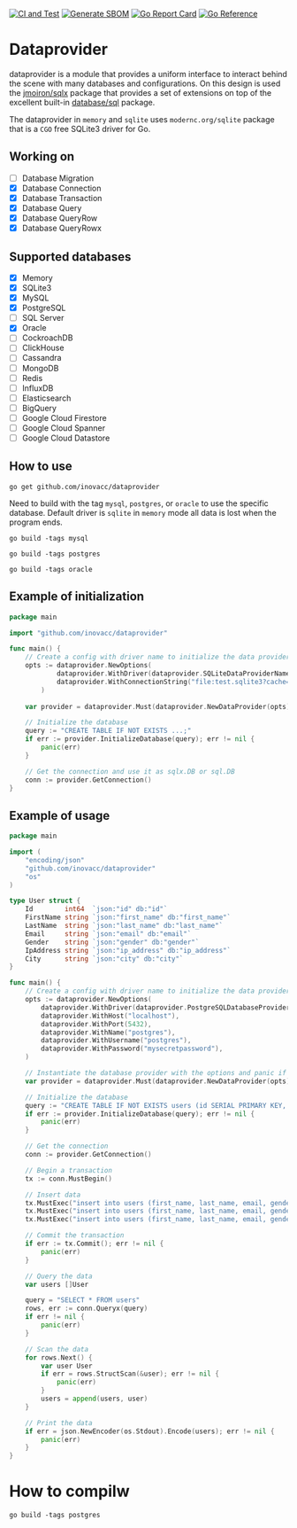 [![CI and Test](https://github.com/inovacc/dataprovider/actions/workflows/ci.yml/badge.svg)](https://github.com/inovacc/dataprovider/actions/workflows/ci.yml)
[![Generate SBOM](https://github.com/inovacc/dataprovider/actions/workflows/sbom.yml/badge.svg)](https://github.com/inovacc/dataprovider/actions/workflows/sbom.yml)
[![Go Report Card](https://goreportcard.com/badge/github.com/inovacc/dataprovider)](https://goreportcard.com/report/github.com/inovacc/dataprovider)
[![Go Reference](https://pkg.go.dev/badge/github.com/inovacc/dataprovider.svg)](https://pkg.go.dev/github.com/inovacc/dataprovider)

# Dataprovider

dataprovider is a module that provides a uniform interface to interact behind the scene with many databases and configurations. 
On this design is used the [jmoiron/sqlx](https://github.com/jmoiron/sqlx) package that provides a set of extensions on top of
the excellent built-in [database/sql](https://pkg.go.dev/database/sql) package.

The dataprovider in `memory` and `sqlite` uses `modernc.org/sqlite` package that is a `CGO` free SQLite3 driver for Go.

## Working on

- [ ] Database Migration
- [x] Database Connection
- [x] Database Transaction
- [x] Database Query
- [x] Database QueryRow
- [x] Database QueryRowx

## Supported databases

- [x] Memory
- [x] SQLite3
- [x] MySQL
- [x] PostgreSQL
- [ ] SQL Server
- [x] Oracle
- [ ] CockroachDB
- [ ] ClickHouse
- [ ] Cassandra
- [ ] MongoDB
- [ ] Redis
- [ ] InfluxDB
- [ ] Elasticsearch
- [ ] BigQuery
- [ ] Google Cloud Firestore
- [ ] Google Cloud Spanner
- [ ] Google Cloud Datastore

## How to use

```shell
go get github.com/inovacc/dataprovider
```

Need to build with the tag `mysql`, `postgres`, or `oracle` to use the specific database. Default driver is `sqlite` in `memory` mode all data is lost when the program ends.

```shell
go build -tags mysql
```

```shell
go build -tags postgres
```

```shell
go build -tags oracle
```

## Example of initialization
```go
package main

import "github.com/inovacc/dataprovider"

func main() {
	// Create a config with driver name to initialize the data provider
	opts := dataprovider.NewOptions(
		    dataprovider.WithDriver(dataprovider.SQLiteDataProviderName), 
		    dataprovider.WithConnectionString("file:test.sqlite3?cache=shared"), 
		)
	
	var provider = dataprovider.Must(dataprovider.NewDataProvider(opts))

	// Initialize the database
	query := "CREATE TABLE IF NOT EXISTS ...;"
	if err := provider.InitializeDatabase(query); err != nil {
		panic(err)
	}

	// Get the connection and use it as sqlx.DB or sql.DB
	conn := provider.GetConnection()
}
```

## Example of usage

```go
package main

import (
	"encoding/json"
	"github.com/inovacc/dataprovider"
	"os"
)

type User struct {
	Id        int64  `json:"id" db:"id"`
	FirstName string `json:"first_name" db:"first_name"`
	LastName  string `json:"last_name" db:"last_name"`
	Email     string `json:"email" db:"email"`
	Gender    string `json:"gender" db:"gender"`
	IpAddress string `json:"ip_address" db:"ip_address"`
	City      string `json:"city" db:"city"`
}

func main() {
	// Create a config with driver name to initialize the data provider
	opts := dataprovider.NewOptions(
		dataprovider.WithDriver(dataprovider.PostgreSQLDatabaseProviderName),
		dataprovider.WithHost("localhost"),
		dataprovider.WithPort(5432),
		dataprovider.WithName("postgres"),
		dataprovider.WithUsername("postgres"),
		dataprovider.WithPassword("mysecretpassword"),
	)

	// Instantiate the database provider with the options and panic if an error occurs
	var provider = dataprovider.Must(dataprovider.NewDataProvider(opts))

	// Initialize the database
	query := "CREATE TABLE IF NOT EXISTS users (id SERIAL PRIMARY KEY, first_name TEXT, last_name TEXT, email TEXT, gender TEXT, ip_address TEXT, city TEXT);"
	if err := provider.InitializeDatabase(query); err != nil {
		panic(err)
	}

	// Get the connection
	conn := provider.GetConnection()

	// Begin a transaction
	tx := conn.MustBegin()

	// Insert data
	tx.MustExec("insert into users (first_name, last_name, email, gender, ip_address, city) values ('Marcus', 'Bengefield', 'mbengefield0@vistaprint.com', 'Male', '83.121.11.105', 'Miura');")
	tx.MustExec("insert into users (first_name, last_name, email, gender, ip_address, city) values ('Brandise', 'Mateuszczyk', 'bmateuszczyk1@vistaprint.com', 'Female', '131.187.209.233', 'Dalududalu');")
	tx.MustExec("insert into users (first_name, last_name, email, gender, ip_address, city) values ('Ray', 'Ginnaly', 'rginnaly2@merriam-webster.com', 'Male', '76.71.94.89', 'Al Baqāliţah');")

	// Commit the transaction
	if err := tx.Commit(); err != nil {
		panic(err)
	}

	// Query the data
	var users []User

	query = "SELECT * FROM users"
	rows, err := conn.Queryx(query)
	if err != nil {
		panic(err)
	}

	// Scan the data
	for rows.Next() {
		var user User
		if err = rows.StructScan(&user); err != nil {
			panic(err)
		}
		users = append(users, user)
	}

	// Print the data
	if err = json.NewEncoder(os.Stdout).Encode(users); err != nil {
		panic(err)
	}
}
```

# How to compilw

```shell
go build -tags postgres
```
